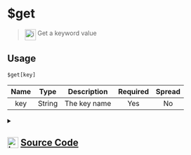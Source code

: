 # $get
> <img align="top" src="https://upload.wikimedia.org/wikipedia/commons/thumb/e/e4/Infobox_info_icon.svg/160px-Infobox_info_icon.svg.png?20150409153300" alt="image" width="25" height="auto"> Get a keyword value
## Usage
```
$get[key]
```
| Name | Type | Description | Required | Spread
| :---: | :---: | :---: | :---: | :---: |
key | String | The key name | Yes | No
<details>
<summary>
    
## <img align="top" src="https://cdn4.iconfinder.com/data/icons/iconsimple-logotypes/512/github-512.png" alt="image" width="25" height="auto">  [Source Code](https://github.com/tryforge/ForgeScript-V2/blob/main/src/native/get.ts)
    
</summary>
    
```ts
import { ArgType, NativeFunction } from "../structures/@internal/NativeFunction"
import { Return } from "../structures/@internal/Return"

export default new NativeFunction({
    name: "$get",
    version: "1.0.0",
    description: "Get a keyword value",
    unwrap: true,
    args: [
        {
            name: "key",
            description: "The key name",
            rest: false,
            type: ArgType.String,
            required: true,
        },
    ],
    brackets: true,
    execute(ctx, [name]) {
        return this.success(ctx.getKeyword(name))
    },
})

```
    
</details>